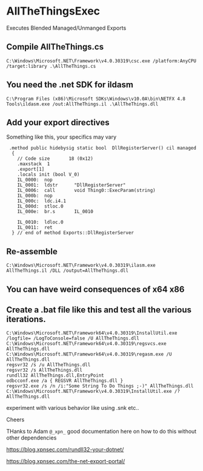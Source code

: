 # AllTheThingsExec
Executes Blended Managed/Unmanged Exports


## Compile AllTheThings.cs
`C:\Windows\Microsoft.NET\Framework\v4.0.30319\csc.exe /platform:AnyCPU /target:library .\AllTheThings.cs`
 

## You need the .net SDK for ildasm
`C:\Program Files (x86)\Microsoft SDKs\Windows\v10.0A\bin\NETFX 4.8 Tools\ildasm.exe /out:AllTheThings.il .\AllTheThings.dll`

## Add your export directives

Something like this, your specifics may vary
```
 .method public hidebysig static bool  DllRegisterServer() cil managed
  {
    // Code size       18 (0x12)
    .maxstack  1
    .export[1] 
    .locals init (bool V_0)
    IL_0000:  nop
    IL_0001:  ldstr      "DllRegisterServer"
    IL_0006:  call       void Thing0::ExecParam(string)
    IL_000b:  nop
    IL_000c:  ldc.i4.1
    IL_000d:  stloc.0
    IL_000e:  br.s       IL_0010

    IL_0010:  ldloc.0
    IL_0011:  ret
  } // end of method Exports::DllRegisterServer

```


## Re-assemble
`C:\Windows\Microsoft.NET\Framework\v4.0.30319\ilasm.exe AllTheThings.il /DLL /output=AllTheThings.dll`

## You can have weird consequences of x64 x86 


## Create a .bat file like this and test all the various iterations.

```
C:\Windows\Microsoft.NET\Framework64\v4.0.30319\InstallUtil.exe /logfile= /LogToConsole=false /U AllTheThings.dll
C:\Windows\Microsoft.NET\Framework64\v4.0.30319\regsvcs.exe AllTheThings.dll
C:\Windows\Microsoft.NET\Framework64\v4.0.30319\regasm.exe /U AllTheThings.dll
regsvr32 /s /u AllTheThings.dll
regsvr32 /s AllTheThings.dll
rundll32 AllTheThings.dll,EntryPoint
odbcconf.exe /a { REGSVR AllTheThings.dll }
regsvr32.exe /s /n /i:"Some String To Do Things ;-)" AllTheThings.dll
C:\Windows\Microsoft.NET\Framework\v4.0.30319\InstallUtil.exe /? AllTheThings.dll
```
experiment with various behavior like using .snk etc..



Cheers



THanks to Adam `@_xpn_` good documentation here on how to do this without other dependencies

https://blog.xpnsec.com/rundll32-your-dotnet/

https://blog.xpnsec.com/the-net-export-portal/


